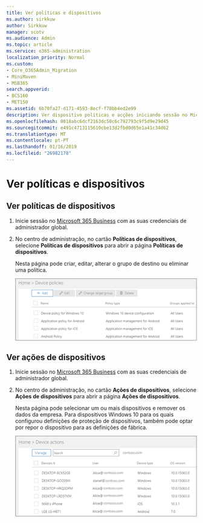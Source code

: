 ```yaml
---
title: Ver políticas e dispositivos
ms.author: sirkkuw
author: Sirkkuw
manager: scotv
ms.audience: Admin
ms.topic: article
ms.service: o365-administration
localization_priority: Normal
ms.custom:
- Core_O365Admin_Migration
- MiniMaven
- MSB365
search.appverid:
- BCS160
- MET150
ms.assetid: 6b70fa27-d171-4593-8ecf-f78bb4ed2e99
description: Ver dispositivo políticas e acções iniciando sessão no Microsoft 365 business com credintials de administrador global.
ms.openlocfilehash: 0018abc6dcf2163dc50c6c792793c9f5d9e29d45
ms.sourcegitcommit: e491c4713115610cbe13d2fbd0d65e1a41c34d62
ms.translationtype: MT
ms.contentlocale: pt-PT
ms.lasthandoff: 01/16/2019
ms.locfileid: "26982178"
---
```

# <a name="view-policies-and-devices"></a>Ver políticas e dispositivos

## <a name="view-device-policies"></a>Ver políticas de dispositivos

1. Inicie sessão no [Microsoft 365 Business](https://portal.office.com) com as suas credenciais de administrador global. 
    
2. No centro de administração, no cartão **Políticas de dispositivos**, selecione **Políticas de dispositivos** para abrir a página **Políticas de dispositivos**. 
    
    Nesta página pode criar, editar, alterar o grupo de destino ou eliminar uma política.
    
    ![Screenshot of the Policies page](media/27ebb1d3-d04b-4221-a13f-8583045b5077.png)
  
## <a name="view-device-actions"></a>Ver ações de dispositivos

1. Inicie sessão no [Microsoft 365 Business](https://portal.office.com) com as suas credenciais de administrador global. 
    
2. No centro de administração, no cartão **Ações de dispositivos**, selecione **Ações de dispositivos** para abrir a página **Ações de dispositivos**. 
    
    Nesta página pode selecionar um ou mais dispositivos e remover os dados da empresa. Para dispositivos Windows 10 para os quais configurou definições de proteção de dispositivos, também pode optar por repor o dispositivo para as definições de fábrica.
    
    ![Device actions page.](media/6d2ad0c4-9c96-4489-ab93-c4e38e317d45.PNG)
  
  

